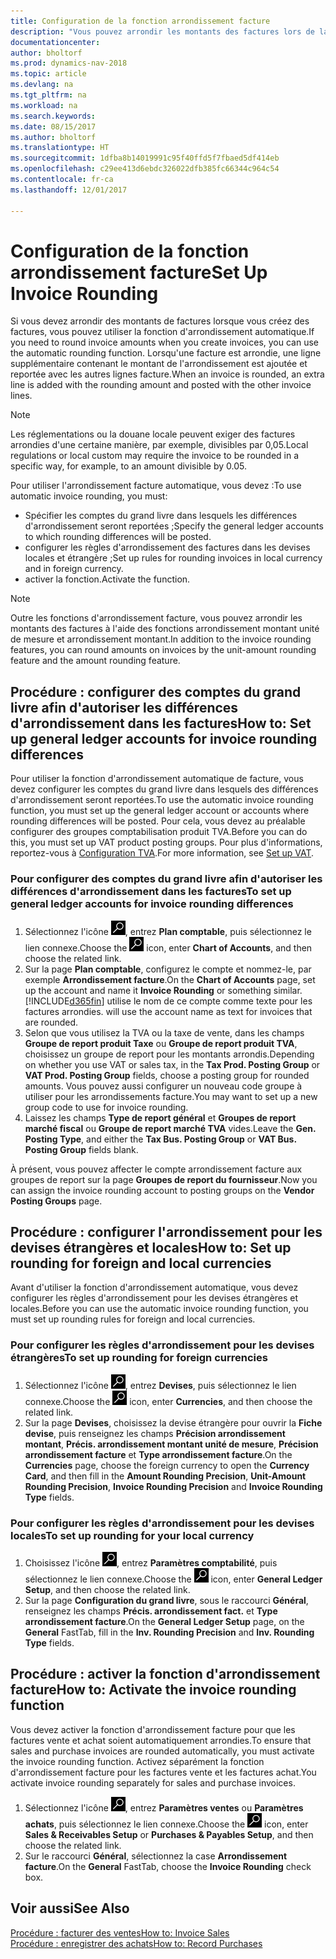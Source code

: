 ```yaml
---
title: Configuration de la fonction arrondissement facture
description: "Vous pouvez arrondir les montants des factures lors de la création de celles-ci. De plus, les réglementations ou la douane locale peuvent exiger des factures arrondies d'une certaine manière, par exemple, divisibles par 0,05."
documentationcenter: 
author: bholtorf
ms.prod: dynamics-nav-2018
ms.topic: article
ms.devlang: na
ms.tgt_pltfrm: na
ms.workload: na
ms.search.keywords: 
ms.date: 08/15/2017
ms.author: bholtorf
ms.translationtype: HT
ms.sourcegitcommit: 1dfba8b14019991c95f40ffd5f7fbaed5df414eb
ms.openlocfilehash: c29ee413d6ebdc326022dfb385fc66344c964c54
ms.contentlocale: fr-ca
ms.lasthandoff: 12/01/2017

---
```

# <a name="set-up-invoice-rounding"></a><span data-ttu-id="1606c-104">Configuration de la fonction arrondissement facture</span><span class="sxs-lookup"><span data-stu-id="1606c-104">Set Up Invoice Rounding</span></span>
<span data-ttu-id="1606c-105">Si vous devez arrondir des montants de factures lorsque vous créez des factures, vous pouvez utiliser la fonction d'arrondissement automatique.</span><span class="sxs-lookup"><span data-stu-id="1606c-105">If you need to round invoice amounts when you create invoices, you can use the automatic rounding function.</span></span> <span data-ttu-id="1606c-106">Lorsqu'une facture est arrondie, une ligne supplémentaire contenant le montant de l'arrondissement est ajoutée et reportée avec les autres lignes facture.</span><span class="sxs-lookup"><span data-stu-id="1606c-106">When an invoice is rounded, an extra line is added with the rounding amount and posted with the other invoice lines.</span></span>

> [!NOTE]  
>  <span data-ttu-id="1606c-107">Les réglementations ou la douane locale peuvent exiger des factures arrondies d'une certaine manière, par exemple, divisibles par 0,05.</span><span class="sxs-lookup"><span data-stu-id="1606c-107">Local regulations or local custom may require the invoice to be rounded in a specific way, for example, to an amount divisible by 0.05.</span></span>  
  
<span data-ttu-id="1606c-108">Pour utiliser l'arrondissement facture automatique, vous devez :</span><span class="sxs-lookup"><span data-stu-id="1606c-108">To use automatic invoice rounding, you must:</span></span>  
  
* <span data-ttu-id="1606c-109">Spécifier les comptes du grand livre dans lesquels les différences d'arrondissement seront reportées ;</span><span class="sxs-lookup"><span data-stu-id="1606c-109">Specify the general ledger accounts to which rounding differences will be posted.</span></span>  
* <span data-ttu-id="1606c-110">configurer les règles d'arrondissement des factures dans les devises locales et étrangère ;</span><span class="sxs-lookup"><span data-stu-id="1606c-110">Set up rules for rounding invoices in local currency and in foreign currency.</span></span>  
* <span data-ttu-id="1606c-111">activer la fonction.</span><span class="sxs-lookup"><span data-stu-id="1606c-111">Activate the function.</span></span>  
  
> [!NOTE]  
>  <span data-ttu-id="1606c-112">Outre les fonctions d'arrondissement facture, vous pouvez arrondir les montants des factures à l'aide des fonctions arrondissement montant unité de mesure et arrondissement montant.</span><span class="sxs-lookup"><span data-stu-id="1606c-112">In addition to the invoice rounding features, you can round amounts on invoices by the unit-amount rounding feature and the amount rounding feature.</span></span>  
 
## <a name="how-to-set-up-general-ledger-accounts-for-invoice-rounding-differences"></a><span data-ttu-id="1606c-113">Procédure : configurer des comptes du grand livre afin d'autoriser les différences d'arrondissement dans les factures</span><span class="sxs-lookup"><span data-stu-id="1606c-113">How to: Set up general ledger accounts for invoice rounding differences</span></span>
<span data-ttu-id="1606c-114">Pour utiliser la fonction d'arrondissement automatique de facture, vous devez configurer les comptes du grand livre dans lesquels des différences d'arrondissement seront reportées.</span><span class="sxs-lookup"><span data-stu-id="1606c-114">To use the automatic invoice rounding function, you must set up the general ledger account or accounts where rounding differences will be posted.</span></span> <span data-ttu-id="1606c-115">Pour cela, vous devez au préalable configurer des groupes comptabilisation produit TVA.</span><span class="sxs-lookup"><span data-stu-id="1606c-115">Before you can do this, you must set up VAT product posting groups.</span></span> <span data-ttu-id="1606c-116">Pour plus d'informations, reportez-vous à [Configuration TVA](finance-setup-vat.md).</span><span class="sxs-lookup"><span data-stu-id="1606c-116">For more information, see [Set up VAT](finance-setup-vat.md).</span></span>  
  
### <a name="to-set-up-general-ledger-accounts-for-invoice-rounding-differences"></a><span data-ttu-id="1606c-117">Pour configurer des comptes du grand livre afin d'autoriser les différences d'arrondissement dans les factures</span><span class="sxs-lookup"><span data-stu-id="1606c-117">To set up general ledger accounts for invoice rounding differences</span></span>  
1. <span data-ttu-id="1606c-118">Sélectionnez l'icône ![Page ou état pour la recherche](media/ui-search/search_small.png "icône Page ou état pour la recherche"), entrez **Plan comptable**, puis sélectionnez le lien connexe.</span><span class="sxs-lookup"><span data-stu-id="1606c-118">Choose the ![Search for Page or Report](media/ui-search/search_small.png "Search for Page or Report icon") icon, enter **Chart of Accounts**, and then choose the related link.</span></span>  
2. <span data-ttu-id="1606c-119">Sur la page **Plan comptable**, configurez le compte et nommez-le, par exemple **Arrondissement facture**.</span><span class="sxs-lookup"><span data-stu-id="1606c-119">On the **Chart of Accounts** page, set up the account and name it **Invoice Rounding** or something similar.</span></span> [!INCLUDE[d365fin](includes/d365fin_md.md)]<span data-ttu-id="1606c-120"> utilise le nom de ce compte comme texte pour les factures arrondies.</span><span class="sxs-lookup"><span data-stu-id="1606c-120"> will use the account name as text for invoices that are rounded.</span></span>  
3. <span data-ttu-id="1606c-121">Selon que vous utilisez la TVA ou la taxe de vente, dans les champs **Groupe de report produit Taxe** ou **Groupe de report produit TVA**, choisissez un groupe de report pour les montants arrondis.</span><span class="sxs-lookup"><span data-stu-id="1606c-121">Depending on whether you use VAT or sales tax, in the **Tax Prod. Posting Group** or **VAT Prod. Posting Group** fields, choose a posting group for rounded amounts.</span></span> <span data-ttu-id="1606c-122">Vous pouvez aussi configurer un nouveau code groupe à utiliser pour les arrondissements facture.</span><span class="sxs-lookup"><span data-stu-id="1606c-122">You may want to set up a new group code to use for invoice rounding.</span></span>
4. <span data-ttu-id="1606c-123">Laissez les champs **Type de report général** et **Groupes de report marché fiscal** ou **Groupe de report marché TVA** vides.</span><span class="sxs-lookup"><span data-stu-id="1606c-123">Leave the **Gen. Posting Type**, and either the **Tax Bus. Posting Group** or **VAT Bus. Posting Group** fields blank.</span></span> <!-- Why do we say to leave these blank, when there are a lot of other fields we also leave blank but don't mention? -->  
  
<span data-ttu-id="1606c-124">À présent, vous pouvez affecter le compte arrondissement facture aux groupes de report sur la page **Groupes de report du fournisseur**.</span><span class="sxs-lookup"><span data-stu-id="1606c-124">Now you can assign the invoice rounding account to posting groups on the **Vendor Posting Groups** page.</span></span>  <!-- Why only the vendor posting groups? -->

## <a name="how-to-set-up-rounding-for-foreign-and-local-currencies"></a><span data-ttu-id="1606c-125">Procédure : configurer l'arrondissement pour les devises étrangères et locales</span><span class="sxs-lookup"><span data-stu-id="1606c-125">How to: Set up rounding for foreign and local currencies</span></span>
<span data-ttu-id="1606c-126">Avant d'utiliser la fonction d'arrondissement automatique, vous devez configurer les règles d'arrondissement pour les devises étrangères et locales.</span><span class="sxs-lookup"><span data-stu-id="1606c-126">Before you can use the automatic invoice rounding function, you must set up rounding rules for foreign and local currencies.</span></span>

### <a name="to-set-up-rounding-for-foreign-currencies"></a><span data-ttu-id="1606c-127">Pour configurer les règles d'arrondissement pour les devises étrangères</span><span class="sxs-lookup"><span data-stu-id="1606c-127">To set up rounding for foreign currencies</span></span>  
1. <span data-ttu-id="1606c-128">Sélectionnez l'icône ![Page ou état pour la recherche](media/ui-search/search_small.png "icône Page ou état pour la recherche"), entrez **Devises**, puis sélectionnez le lien connexe.</span><span class="sxs-lookup"><span data-stu-id="1606c-128">Choose the ![Search for Page or Report](media/ui-search/search_small.png "Search for Page or Report icon") icon, enter **Currencies**, and then choose the related link.</span></span>  
2. <span data-ttu-id="1606c-129">Sur la page **Devises**, choisissez la devise étrangère pour ouvrir la **Fiche devise**, puis renseignez les champs **Précision arrondissement montant**, **Précis. arrondissement montant unité de mesure**, **Précision arrondissement facture** et **Type arrondissement facture**.</span><span class="sxs-lookup"><span data-stu-id="1606c-129">On the **Currencies** page, choose the foreign currency to open the **Currency Card**, and then fill in the **Amount Rounding Precision**, **Unit-Amount Rounding Precision**, **Invoice Rounding Precision** and **Invoice Rounding Type** fields.</span></span>
  
### <a name="to-set-up-rounding-for-your-local-currency"></a><span data-ttu-id="1606c-130">Pour configurer les règles d'arrondissement pour les devises locales</span><span class="sxs-lookup"><span data-stu-id="1606c-130">To set up rounding for your local currency</span></span>
1. <span data-ttu-id="1606c-131">Choisissez l'icône ![Page ou état pour la recherche](media/ui-search/search_small.png "icône Page ou état pour la recherche"), entrez **Paramètres comptabilité**, puis sélectionnez le lien connexe.</span><span class="sxs-lookup"><span data-stu-id="1606c-131">Choose the ![Search for Page or Report](media/ui-search/search_small.png "Search for Page or Report icon") icon, enter **General Ledger Setup**, and then choose the related link.</span></span>  
2. <span data-ttu-id="1606c-132">Sur la page **Configuration du grand livre**, sous le raccourci **Général**, renseignez les champs **Précis. arrondissement fact.** et **Type arrondissement facture**.</span><span class="sxs-lookup"><span data-stu-id="1606c-132">On the **General Ledger Setup** page, on the **General** FastTab, fill in the **Inv. Rounding Precision** and **Inv. Rounding Type** fields.</span></span>  

## <a name="how-to-activate-the-invoice-rounding-function"></a><span data-ttu-id="1606c-133">Procédure : activer la fonction d'arrondissement facture</span><span class="sxs-lookup"><span data-stu-id="1606c-133">How to: Activate the invoice rounding function</span></span>  
<span data-ttu-id="1606c-134">Vous devez activer la fonction d'arrondissement facture pour que les factures vente et achat soient automatiquement arrondies.</span><span class="sxs-lookup"><span data-stu-id="1606c-134">To ensure that sales and purchase invoices are rounded automatically, you must activate the invoice rounding function.</span></span> <span data-ttu-id="1606c-135">Activez séparément la fonction d'arrondissement facture pour les factures vente et les factures achat.</span><span class="sxs-lookup"><span data-stu-id="1606c-135">You activate invoice rounding separately for sales and purchase invoices.</span></span>

1. <span data-ttu-id="1606c-136">Sélectionnez l'icône ![Page ou état pour la recherche](media/ui-search/search_small.png "Page ou état pour la recherche"), entrez **Paramètres ventes** ou **Paramètres achats**, puis sélectionnez le lien connexe.</span><span class="sxs-lookup"><span data-stu-id="1606c-136">Choose the ![Search for Page or Report](media/ui-search/search_small.png "Search for Page or Report icon") icon, enter **Sales & Receivables Setup** or **Purchases & Payables Setup**, and then choose the related link.</span></span>  
2. <span data-ttu-id="1606c-137">Sur le raccourci **Général**, sélectionnez la case **Arrondissement facture**.</span><span class="sxs-lookup"><span data-stu-id="1606c-137">On the **General** FastTab, choose the **Invoice Rounding** check box.</span></span>  
  
## <a name="see-also"></a><span data-ttu-id="1606c-138">Voir aussi</span><span class="sxs-lookup"><span data-stu-id="1606c-138">See Also</span></span>  
[<span data-ttu-id="1606c-139">Procédure : facturer des ventes</span><span class="sxs-lookup"><span data-stu-id="1606c-139">How to: Invoice Sales</span></span>](sales-how-invoice-sales.md)  
[<span data-ttu-id="1606c-140">Procédure : enregistrer des achats</span><span class="sxs-lookup"><span data-stu-id="1606c-140">How to: Record Purchases</span></span>](purchasing-how-record-purchases.md)
